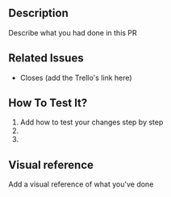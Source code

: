 ## Description

Describe what you had done in this PR

## Related Issues

- Closes (add the Trello's link here)

## How To Test It?

1. Add how to test your changes step by step
2.
3.

## Visual reference

Add a visual reference of what you've done
